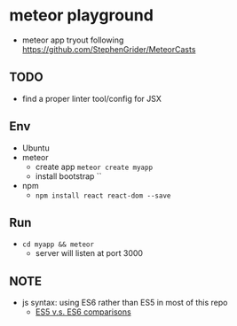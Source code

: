 # meteor playground

  - meteor app tryout following https://github.com/StephenGrider/MeteorCasts


## TODO

  - find a proper linter tool/config for JSX

## Env

  - Ubuntu
  - meteor
      - create app `meteor create myapp`
      - install bootstrap ``
  - npm
      - `npm install react react-dom --save`

## Run

  - `cd myapp && meteor`
      - server will listen at port 3000

## NOTE

  - js syntax: using ES6 rather than ES5 in most of this repo
      - [ES5 v.s. ES6 comparisons](http://blog.techbridge.cc/2016/04/04/react-react-native-es5-es6-cheat-sheet/)
